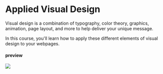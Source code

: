 
# Applied Visual Design

Visual design is a combination of typography, 
color theory, graphics, animation, page layout, 
and more to help deliver your unique message.

In this course, you'll learn how to apply 
these different elements of visual design to your webpages.

<h4>preview</h4>
    <img src="https://github.com/AndriiKot/Desing___Applied_Visual_Design___freeCodeCamp/blob/main/images/previews/preview_project.png alt="preview project 'Applied Visual Design'">



